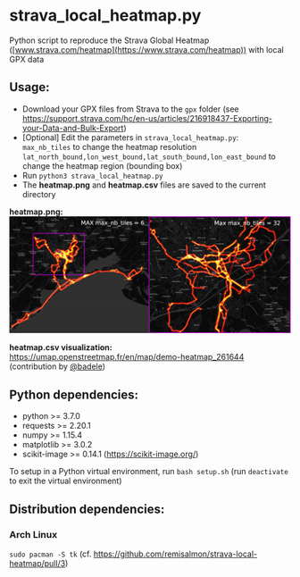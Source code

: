 # strava_local_heatmap.py

Python script to reproduce the Strava Global Heatmap ([www.strava.com/heatmap](https://www.strava.com/heatmap)) with local GPX data

## Usage:

* Download your GPX files from Strava to the `gpx` folder (see https://support.strava.com/hc/en-us/articles/216918437-Exporting-your-Data-and-Bulk-Export)
* [Optional] Edit the parameters in `strava_local_heatmap.py`:  
`max_nb_tiles` to change the heatmap resolution  
`lat_north_bound,lon_west_bound,lat_south_bound,lon_east_bound` to change the heatmap region (bounding box)
* Run `python3 strava_local_heatmap.py`
* The **heatmap.png** and **heatmap.csv** files are saved to the current directory

**heatmap.png:**
![heatmap_zoom.png](images/heatmap_zoom.png)

**heatmap.csv visualization:**  
https://umap.openstreetmap.fr/en/map/demo-heatmap_261644 (contribution by [@badele](https://github.com/badele))

## Python dependencies:

* python >= 3.7.0
* requests >= 2.20.1
* numpy >= 1.15.4
* matplotlib >= 3.0.2
* scikit-image >= 0.14.1 (https://scikit-image.org/)

To setup in a Python virtual environment, run `bash setup.sh` (run `deactivate` to exit the virtual environment)

## Distribution dependencies:

### Arch Linux

`sudo pacman -S tk` (cf. https://github.com/remisalmon/strava-local-heatmap/pull/3)
